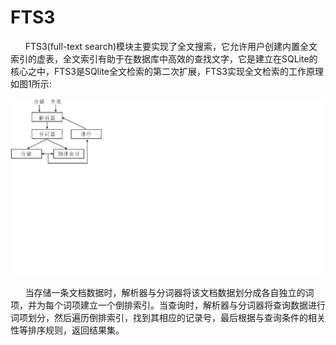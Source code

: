 # FTS3
&nbsp;&nbsp;&nbsp;&nbsp;&nbsp;&nbsp;FTS3(full-text search)模块主要实现了全文搜索，它允许用户创建内置全文索引的虚表，全文索引有助于在数据库中高效的查找文字，它是建立在SQLite的核心之中，FTS3是SQlite全文检索的第二次扩展，FTS3实现全文检索的工作原理如图1所示:

<img src="fts3.jpg">

&nbsp;&nbsp;&nbsp;&nbsp;&nbsp;&nbsp;当存储一条文档数据时，解析器与分词器将该文档数据划分成各自独立的词项，并为每个词项建立一个倒排索引。当查询时，解析器与分词器将查询数据进行词项划分，然后遍历倒排索引，找到其相应的记录号，最后根据与查询条件的相关性等排序规则，返回结果集。
&nbsp;&nbsp;&nbsp;&nbsp;&nbsp;&nbsp;
